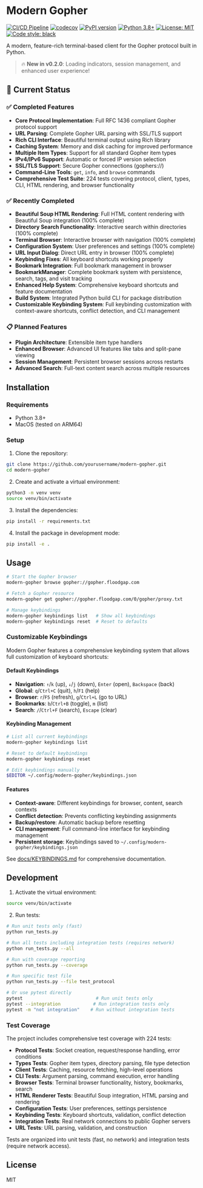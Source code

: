 # Modern Gopher

[![CI/CD Pipeline](https://github.com/DanteX86/modern-gopher/actions/workflows/ci.yml/badge.svg)](https://github.com/DanteX86/modern-gopher/actions/workflows/ci.yml)
[![codecov](https://codecov.io/gh/DanteX86/modern-gopher/branch/main/graph/badge.svg)](https://codecov.io/gh/DanteX86/modern-gopher)
[![PyPI version](https://badge.fury.io/py/modern-gopher.svg)](https://badge.fury.io/py/modern-gopher)
[![Python 3.8+](https://img.shields.io/badge/python-3.8+-blue.svg)](https://www.python.org/downloads/)
[![License: MIT](https://img.shields.io/badge/License-MIT-yellow.svg)](https://opensource.org/licenses/MIT)
[![Code style: black](https://img.shields.io/badge/code%20style-black-000000.svg)](https://github.com/psf/black)

A modern, feature-rich terminal-based client for the Gopher protocol built in Python.

> 🔥 **New in v0.2.0**: Loading indicators, session management, and enhanced user experience!

## 🎯 Current Status

### ✅ **Completed Features**
- **Core Protocol Implementation**: Full RFC 1436 compliant Gopher protocol support
- **URL Parsing**: Complete Gopher URL parsing with SSL/TLS support  
- **Rich CLI Interface**: Beautiful terminal output using Rich library
- **Caching System**: Memory and disk caching for improved performance
- **Multiple Item Types**: Support for all standard Gopher item types
- **IPv4/IPv6 Support**: Automatic or forced IP version selection
- **SSL/TLS Support**: Secure Gopher connections (gophers://)
- **Command-Line Tools**: `get`, `info`, and `browse` commands
- **Comprehensive Test Suite**: 224 tests covering protocol, client, types, CLI, HTML rendering, and browser functionality

### ✅ **Recently Completed**
- **Beautiful Soup HTML Rendering**: Full HTML content rendering with Beautiful Soup integration (100% complete)
- **Directory Search Functionality**: Interactive search within directories (100% complete)
- **Terminal Browser**: Interactive browser with navigation (100% complete)
- **Configuration System**: User preferences and settings (100% complete)
- **URL Input Dialog**: Direct URL entry in browser (100% complete)
- **Keybinding Fixes**: All keyboard shortcuts working properly
- **Bookmark Integration**: Full bookmark management in browser
- **BookmarkManager**: Complete bookmark system with persistence, search, tags, and visit tracking
- **Enhanced Help System**: Comprehensive keyboard shortcuts and feature documentation
- **Build System**: Integrated Python build CLI for package distribution
- **Customizable Keybinding System**: Full keybinding customization with context-aware shortcuts, conflict detection, and CLI management

### 📋 **Planned Features**
- **Plugin Architecture**: Extensible item type handlers
- **Enhanced Browser**: Advanced UI features like tabs and split-pane viewing
- **Session Management**: Persistent browser sessions across restarts
- **Advanced Search**: Full-text content search across multiple resources

## Installation

### Requirements

- Python 3.8+
- MacOS (tested on ARM64)

### Setup

1. Clone the repository:
```bash
git clone https://github.com/yourusername/modern-gopher.git
cd modern-gopher
```

2. Create and activate a virtual environment:
```bash
python3 -m venv venv
source venv/bin/activate
```

3. Install the dependencies:
```bash
pip install -r requirements.txt
```

4. Install the package in development mode:
```bash
pip install -e .
```

## Usage

```bash
# Start the Gopher browser
modern-gopher browse gopher://gopher.floodgap.com

# Fetch a Gopher resource
modern-gopher get gopher://gopher.floodgap.com/0/gopher/proxy.txt

# Manage keybindings
modern-gopher keybindings list   # Show all keybindings
modern-gopher keybindings reset  # Reset to defaults
```

### Customizable Keybindings

Modern Gopher features a comprehensive keybinding system that allows full customization of keyboard shortcuts:

#### Default Keybindings
- **Navigation**: `↑`/`k` (up), `↓`/`j` (down), `Enter` (open), `Backspace` (back)
- **Global**: `q`/`Ctrl+C` (quit), `h`/`F1` (help)
- **Browser**: `r`/`F5` (refresh), `g`/`Ctrl+L` (go to URL)
- **Bookmarks**: `b`/`Ctrl+B` (toggle), `m` (list)
- **Search**: `/`/`Ctrl+F` (search), `Escape` (clear)

#### Keybinding Management
```bash
# List all current keybindings
modern-gopher keybindings list

# Reset to default keybindings
modern-gopher keybindings reset

# Edit keybindings manually
$EDITOR ~/.config/modern-gopher/keybindings.json
```

#### Features
- **Context-aware**: Different keybindings for browser, content, search contexts
- **Conflict detection**: Prevents conflicting keybinding assignments
- **Backup/restore**: Automatic backup before resetting
- **CLI management**: Full command-line interface for keybinding management
- **Persistent storage**: Keybindings saved to `~/.config/modern-gopher/keybindings.json`

See [docs/KEYBINDINGS.md](docs/KEYBINDINGS.md) for comprehensive documentation.

## Development

1. Activate the virtual environment:
```bash
source venv/bin/activate
```

2. Run tests:
```bash
# Run unit tests only (fast)
python run_tests.py

# Run all tests including integration tests (requires network)
python run_tests.py --all

# Run with coverage reporting
python run_tests.py --coverage

# Run specific test file
python run_tests.py --file test_protocol

# Or use pytest directly
pytest                           # Run unit tests only
pytest --integration            # Run integration tests only
pytest -m "not integration"    # Run without integration tests
```

### Test Coverage

The project includes comprehensive test coverage with 224 tests:

- **Protocol Tests**: Socket creation, request/response handling, error conditions
- **Types Tests**: Gopher item types, directory parsing, file type detection  
- **Client Tests**: Caching, resource fetching, high-level operations
- **CLI Tests**: Argument parsing, command execution, error handling
- **Browser Tests**: Terminal browser functionality, history, bookmarks, search
- **HTML Renderer Tests**: Beautiful Soup integration, HTML parsing and rendering
- **Configuration Tests**: User preferences, settings persistence
- **Keybinding Tests**: Keyboard shortcuts, validation, conflict detection
- **Integration Tests**: Real network connections to public Gopher servers
- **URL Tests**: URL parsing, validation, and construction

Tests are organized into unit tests (fast, no network) and integration tests (require network access).

## License

MIT

